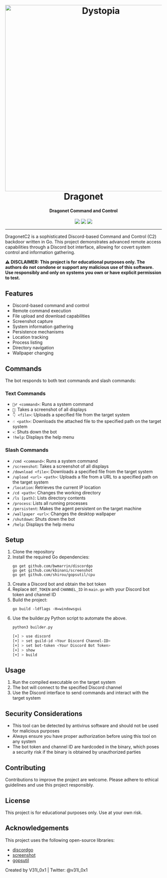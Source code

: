 <h1 align="center">
  <br>
  <a href="https://github.com/V31L0X1/"><img src="https://i.imgur.com/lk8k6L0.png" width=600 weigth=500 alt="Dystopia"></a>
  <br>
  Dragonet
  <br>
</h1>

<h4 align="center">Dragonet Command and Control</h4>

<p align="center">
    <img src="https://img.shields.io/badge/Backdoor_Platform-blue">
    <img src="https://img.shields.io/badge/Version-2.0.0-blue">
    <img src="https://img.shields.io/badge/Go-1.23.1-blue">
</p>

---


DragonetC2 is a sophisticated Discord-based Command and Control (C2) backdoor written in Go. This project demonstrates advanced remote access capabilities through a Discord bot interface, allowing for covert system control and information gathering.

**⚠️ DISCLAIMER: This project is for educational purposes only. The authors do not condone or support any malicious use of this software. Use responsibly and only on systems you own or have explicit permission to test.**

## Features

- Discord-based command and control
- Remote command execution
- File upload and download capabilities
- Screenshot capture
- System information gathering
- Persistence mechanisms
- Location tracking
- Process listing
- Directory navigation
- Wallpaper changing

## Commands

The bot responds to both text commands and slash commands:

### Text Commands
- `🏃‍♂️ <command>`: Runs a system command
- `📸`: Takes a screenshot of all displays
- `👇 <file>`: Uploads a specified file from the target system
- `☝️ <path>`: Downloads the attached file to the specified path on the target system
- `💀`: Shuts down the bot
- `!help`: Displays the help menu

### Slash Commands
- `/cmd <command>`: Runs a system command
- `/screenshot`: Takes a screenshot of all displays
- `/download <file>`: Downloads a specified file from the target system
- `/upload <url> <path>`: Uploads a file from a URL to a specified path on the target system
- `/location`: Retrieves the current IP location
- `/cd <path>`: Changes the working directory
- `/ls [path]`: Lists directory contents
- `/process`: Lists all running processes
- `/persistent`: Makes the agent persistent on the target machine
- `/wallpaper <url>`: Changes the desktop wallpaper
- `/shutdown`: Shuts down the bot
- `/help`: Displays the help menu

## Setup

1. Clone the repository
2. Install the required Go dependencies:
   ```
   go get github.com/bwmarrin/discordgo
   go get github.com/kbinani/screenshot
   go get github.com/shirou/gopsutil/cpu
   ```
3. Create a Discord bot and obtain the bot token
4. Replace `BOT_TOKEN` and `CHANNEL_ID` in `main.go` with your Discord bot token and channel ID
5. Build the project:
   ```
   go build -ldflags -H=windowsgui
   ```
6. Use the builder.py Python script to automate the above.
   ```bash
   python3 builder.py

   [+] > use discord
   [+] > set guild-id <Your Discord Channel-ID>
   [+] > set bot-token <Your Discord Bot Token>
   [+] > show
   [+] > build
   ```

## Usage

1. Run the compiled executable on the target system
2. The bot will connect to the specified Discord channel
3. Use the Discord interface to send commands and interact with the target system

## Security Considerations

- This tool can be detected by antivirus software and should not be used for malicious purposes
- Always ensure you have proper authorization before using this tool on any system
- The bot token and channel ID are hardcoded in the binary, which poses a security risk if the binary is obtained by unauthorized parties

## Contributing

Contributions to improve the project are welcome. Please adhere to ethical guidelines and use this project responsibly.

## License

This project is for educational purposes only. Use at your own risk.

## Acknowledgements

This project uses the following open-source libraries:
- [discordgo](https://github.com/bwmarrin/discordgo)
- [screenshot](https://github.com/kbinani/screenshot)
- [gopsutil](https://github.com/shirou/gopsutil)

Created by V31l_0x1 | Twitter: @v31l_0x1
